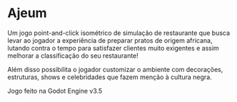 # Ajeum

Um jogo point-and-click isométrico de simulação de restaurante que busca levar ao jogador a experiência de preparar pratos de origem africana, lutando contra o tempo para satisfazer clientes muito exigentes e assim melhorar a classificação do seu restaurante!

Além disso possibilita o jogador customizar o ambiente com decorações, estruturas, shows e celebridades que fazem menção à cultura negra.  

Jogo feito na Godot Engine v3.5
